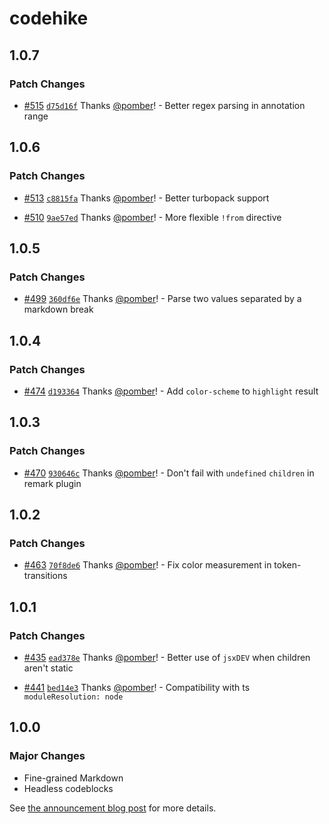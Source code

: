 # codehike

## 1.0.7

### Patch Changes

- [#515](https://github.com/code-hike/codehike/pull/515) [`d75d16f`](https://github.com/code-hike/codehike/commit/d75d16f52618a8f863127a18f74487b8282bd7ea) Thanks [@pomber](https://github.com/pomber)! - Better regex parsing in annotation range

## 1.0.6

### Patch Changes

- [#513](https://github.com/code-hike/codehike/pull/513) [`c8815fa`](https://github.com/code-hike/codehike/commit/c8815fa63f1b1ece57f3aac7f73f30dfb710ac81) Thanks [@pomber](https://github.com/pomber)! - Better turbopack support

- [#510](https://github.com/code-hike/codehike/pull/510) [`9ae57ed`](https://github.com/code-hike/codehike/commit/9ae57ed82c89e37ced68945478919f3a1e204559) Thanks [@pomber](https://github.com/pomber)! - More flexible `!from` directive

## 1.0.5

### Patch Changes

- [#499](https://github.com/code-hike/codehike/pull/499) [`360df6e`](https://github.com/code-hike/codehike/commit/360df6e84793bc106350693cabbe06efe170b2e8) Thanks [@pomber](https://github.com/pomber)! - Parse two values separated by a markdown break

## 1.0.4

### Patch Changes

- [#474](https://github.com/code-hike/codehike/pull/474) [`d193364`](https://github.com/code-hike/codehike/commit/d193364129d3d4d18a58469e8f3795d9c4b02863) Thanks [@pomber](https://github.com/pomber)! - Add `color-scheme` to `highlight` result

## 1.0.3

### Patch Changes

- [#470](https://github.com/code-hike/codehike/pull/470) [`930646c`](https://github.com/code-hike/codehike/commit/930646c4949111ea1ddb823e3ec0305493952ecc) Thanks [@pomber](https://github.com/pomber)! - Don't fail with `undefined` `children` in remark plugin

## 1.0.2

### Patch Changes

- [#463](https://github.com/code-hike/codehike/pull/463) [`70f8de6`](https://github.com/code-hike/codehike/commit/70f8de66fd142c8692ed4d7e0d8b9293bd4f88bb) Thanks [@pomber](https://github.com/pomber)! - Fix color measurement in token-transitions

## 1.0.1

### Patch Changes

- [#435](https://github.com/code-hike/codehike/pull/435) [`ead378e`](https://github.com/code-hike/codehike/commit/ead378ea46fedc16ca6b9e1cec6fe0c0cf99090f) Thanks [@pomber](https://github.com/pomber)! - Better use of `jsxDEV` when children aren't static

- [#441](https://github.com/code-hike/codehike/pull/441) [`bed14e3`](https://github.com/code-hike/codehike/commit/bed14e3d330f8ed661d2fedce911b3d669eebeb2) Thanks [@pomber](https://github.com/pomber)! - Compatibility with ts `moduleResolution: node`

## 1.0.0

### Major Changes

- Fine-grained Markdown
- Headless codeblocks

See [the announcement blog post](https://codehike.org/blog/v1) for more details.
